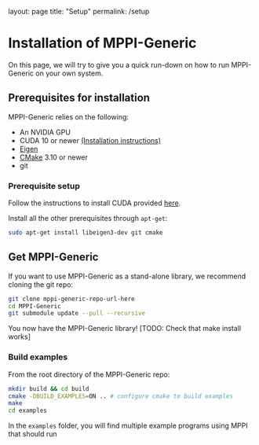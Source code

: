 layout: page
title: "Setup"
permalink: /setup

# Installation of MPPI-Generic
On this page, we will try to give you a quick run-down on how to run MPPI-Generic on your own system.

## Prerequisites for installation
MPPI-Generic relies on the following:
* An NVIDIA GPU
* CUDA 10 or newer [(Installation instructions)](https://docs.nvidia.com/cuda/cuda-installation-guide-linux/index.html)
* [Eigen](https://eigen.tuxfamily.org/index.php?title=Main_Page)
* [CMake](https://cmake.org/) 3.10 or newer
* git
### Prerequisite setup
Follow the instructions to install CUDA provided [here](https://docs.nvidia.com/cuda/cuda-installation-guide-linux/index.html).

Install all the other prerequisites through `apt-get`:
```bash
sudo apt-get install libeigen3-dev git cmake
```

## Get MPPI-Generic
If you want to use MPPI-Generic as a stand-alone library, we recommend cloning the git repo:
```bash
git clone mppi-generic-repo-url-here
cd MPPI-Generic
git submodule update --pull --recursive
```
You now have the MPPI-Generic library! [TODO: Check that make install works]
### Build examples
From the root directory of the MPPI-Generic repo:
```bash
mkdir build && cd build
cmake -DBUILD_EXAMPLES=ON .. # configure cmake to build examples
make
cd examples
```
In the `examples` folder, you will find multiple example programs using MPPI that should run

